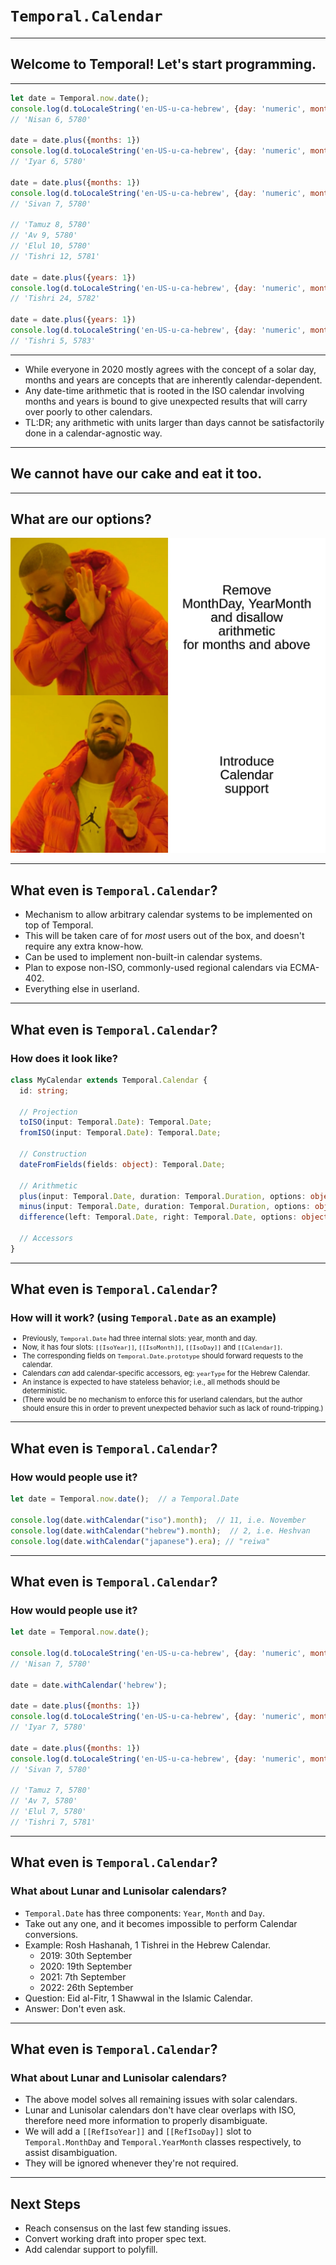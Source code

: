 # `Temporal.Calendar`

---

## Welcome to Temporal! Let's start programming.

---

<!-- --- -->

<!-- ```javascript -->
<!-- const absolute = Temporal.now.absolute(); -->

<!-- console.log(absolute.toLocaleString('en-US')); -->
<!-- // '3/31/2020, 5:12:41 PM' -->

<!-- console.log(absolute.toLocaleString('en-US-u-ca-hebrew')); -->
<!-- // '7/6/5780, 5:12:41 PM' -->
<!-- ``` -->

<!-- --- -->

<!-- ## This gets out of hand really fast, however. -->

<!-- --- -->

<!-- ## Our solution? -->

<!-- ## Add necessary information to turn objects into `Absolute`s. -->

<!-- --- -->

<!-- * `DateTime`: Add a `TimeZone`. 😊 -->
<!-- * `Date`: Assume midnight. 😅 -->

<!-- --- -->

<!-- ## Wait, what about Calendars that don't start days at midnight? -->

<!-- --- -->

<!-- ## According to ICU documentation: -->

<!-- > In the traditional Hebrew calendar, days start at sunset. However, in order to keep the time fields in this class synchronized with those of the other calendars and with local clock time, we treat days and months as beginning at midnight, roughly 6 hours after the corresponding sunset. -->

<!-- --- -->

<!-- * `DateTime`: Add a `TimeZone`. 😊 -->
<!-- * `Date`: Assume midnight. 😅 -->
<!-- * `YearMonth` and `MonthDay` 😰 -->

<!-- --- -->

<!-- ## Okay, nerds. Let's talk about math. -->

<!-- --- -->

```javascript
let date = Temporal.now.date();
console.log(d.toLocaleString('en-US-u-ca-hebrew', {day: 'numeric', month: 'long', year: 'numeric'}));
// 'Nisan 6, 5780'

date = date.plus({months: 1})
console.log(d.toLocaleString('en-US-u-ca-hebrew', {day: 'numeric', month: 'long', year: 'numeric'}));
// 'Iyar 6, 5780'

date = date.plus({months: 1})
console.log(d.toLocaleString('en-US-u-ca-hebrew', {day: 'numeric', month: 'long', year: 'numeric'}));
// 'Sivan 7, 5780'

// 'Tamuz 8, 5780'
// 'Av 9, 5780'
// 'Elul 10, 5780'
// 'Tishri 12, 5781'

date = date.plus({years: 1})
console.log(d.toLocaleString('en-US-u-ca-hebrew', {day: 'numeric', month: 'long', year: 'numeric'}));
// 'Tishri 24, 5782'

date = date.plus({years: 1})
console.log(d.toLocaleString('en-US-u-ca-hebrew', {day: 'numeric', month: 'long', year: 'numeric'}));
// 'Tishri 5, 5783'
```

---

* While everyone in 2020 mostly agrees with the concept of a solar day, months and years are concepts that are inherently calendar-dependent.
* Any date-time arithmetic that is rooted in the ISO calendar involving months and years is bound to give unexpected results that will carry over poorly to other calendars.
* TL:DR; any arithmetic with units larger than days cannot be satisfactorily done in a calendar-agnostic way.

---

## We cannot have our cake and eat it too.

---

<!-- ## Table of Contents -->

<!-- * Context 🤓 -->
<!-- * Motivations 🤔 -->
<!-- * Options 😕 -->
<!-- * Explanation 🧠 -->
<!--   * Interface -->
<!--   * Functionality -->
<!--   * API -->
<!--   * Wrapping up loose ends -->
<!-- * Open Questions ❔ -->
<!-- * Default Calendar 😯 -->

<!-- --- -->

<!-- ## Context -->

<!-- * Supported Proleptic Gregorian (ISO8601). -->
<!-- * All other calendars deemed "out of scope". -->
<!-- * Further calendar support to be discussed in follow-up proposals. -->

<!-- --- -->

<!-- ## But why tho? -->

<!-- * `Temporal.Date` has three components: `Year`, `Month` and `Day`. -->
<!-- * Take out any one, and it becomes impossible to perform Calendar conversions. -->
<!-- * Example: Rosh Hashanah, 1 Tishrei in the Hebrew Calendar. -->
<!--   * 2019: 30th September -->
<!--   * 2020: 19th September -->
<!--   * 2021: 7th September -->
<!--   * 2022: 26th September -->
<!-- * Question: Eid al-Fitr, 1 Shawwal in the Islamic Calendar. -->
<!-- * Answer: Don't even ask. -->

<!-- --- -->

<!-- ![](./images/philipp-response.png) -->

<!-- --- -->

<!-- ![](./images/spongebob.jpg) -->

<!-- --- -->

<!-- ![](./images/shane-issue.png) -->

<!-- --- -->

<!-- ## But why tho? -->

<!-- * `Date.p.toLocaleString` represents the `Date` in the local calendar. -->
<!-- * It was decided unanimously by the champions group that Temporal's Intl integration would follow those same conventions. -->
<!-- * That comes with its own set of gotchas. -->

<!-- --- -->

<!-- ## But why tho? -->

<!-- ### What Works -->

<!-- * `Date` 👍 -->
<!-- * `Temporal.Absolute` ✅ -->
<!-- * `Temporal.DateTime` ⚠ -->
<!-- * `Temporal.Date` 😅 -->
<!-- * `Temporal.YearMonth`, `Temporal.MonthDay` ❌ -->

<!-- --- -->

<!-- ## But why tho? -->

<!-- * `Temporal.Date` has three components: `Year`, `Month` and `Day`. -->
<!-- * Take out any one, and it becomes impossible to perform Calendar conversions. -->
<!-- * Example: Rosh Hashanah, 1 Tishrei in the Hebrew Calendar. -->
<!--   * 2019: 30th September -->
<!--   * 2020: 19th September -->
<!--   * 2021: 7th September -->
<!--   * 2022: 26th September -->
<!-- * Question: Eid al-Fitr, 1 Shawwal in the Islamic Calendar. -->
<!-- * Answer: Don't even ask. -->

<!-- --- -->

## What are our options?

![height:500px](./images/drake.jpg)

---

## What even is `Temporal.Calendar`?

* Mechanism to allow arbitrary calendar systems to be implemented on top of Temporal.
* This will be taken care of for *most* users out of the box, and doesn't require any extra know-how.
* Can be used to implement non-built-in calendar systems.
* Plan to expose non-ISO, commonly-used regional calendars via ECMA-402.
* Everything else in userland.

---

## What even is `Temporal.Calendar`?

### How does it look like?

```typescript
class MyCalendar extends Temporal.Calendar {
  id: string;

  // Projection
  toISO(input: Temporal.Date): Temporal.Date;
  fromISO(input: Temporal.Date): Temporal.Date;

  // Construction
  dateFromFields(fields: object): Temporal.Date;

  // Arithmetic
  plus(input: Temporal.Date, duration: Temporal.Duration, options: object): Temporal.Date;
  minus(input: Temporal.Date, duration: Temporal.Duration, options: object): Temporal.Date;
  difference(left: Temporal.Date, right: Temporal.Date, options: object): Temporal.Duration;

  // Accessors
}
```

---

## What even is `Temporal.Calendar`?

### How will it work? (using `Temporal.Date` as an example)

<ul style="font-size: 80%">
<li>Previously, <code>Temporal.Date</code> had three internal slots: year, month and day.
<li>Now, it has four slots: <code>[[IsoYear]]</code>, <code>[[IsoMonth]]</code>, <code>[[IsoDay]]</code> and <code>[[Calendar]]</code>.
<li>The corresponding fields on <code>Temporal.Date.prototype</code> should forward requests to the calendar.
<li>Calendars <em>can</em> add calendar-specific accessors, eg: <code>yearType</code> for the Hebrew Calendar.
<li>An instance is expected to have stateless behavior; i.e., all methods should be deterministic.
<li>(There would be no mechanism to enforce this for userland calendars, but the author should ensure this in order to prevent unexpected behavior such as lack of round-tripping.)
</ul>

---

## What even is `Temporal.Calendar`?

### How would people use it?

```javascript
let date = Temporal.now.date();  // a Temporal.Date

console.log(date.withCalendar("iso").month);  // 11, i.e. November
console.log(date.withCalendar("hebrew").month);  // 2, i.e. Heshvan
console.log(date.withCalendar("japanese").era); // "reiwa"
```
---

## What even is `Temporal.Calendar`?

### How would people use it?

```javascript
let date = Temporal.now.date();

console.log(d.toLocaleString('en-US-u-ca-hebrew', {day: 'numeric', month: 'long', year: 'numeric'}));
// 'Nisan 7, 5780'

date = date.withCalendar('hebrew');

date = date.plus({months: 1})
console.log(d.toLocaleString('en-US-u-ca-hebrew', {day: 'numeric', month: 'long', year: 'numeric'}));
// 'Iyar 7, 5780'

date = date.plus({months: 1})
console.log(d.toLocaleString('en-US-u-ca-hebrew', {day: 'numeric', month: 'long', year: 'numeric'}));
// 'Sivan 7, 5780'

// 'Tamuz 7, 5780'
// 'Av 7, 5780'
// 'Elul 7, 5780'
// 'Tishri 7, 5781'
```

<!-- --- -->

<!-- ## What even is `Temporal.Calendar`? -->

  <!-- ### And the math? -->

<!-- ```javascript -->
<!-- let d1 = new Temporal.Duration({ days: 1 });  // OK -->
<!-- let d2 = new Temporal.Duration({ months: 1 });  // TypeError: calendar is required -->
<!-- let d3 = new Temporal.Duration({ months: 1, calendar: "iso" });  // OK -->
<!-- let d4 = new Temporal.Duration({ months: 1, calendar: "hebrew" });  // OK -->

<!-- d1.toString();  // OK -->
<!-- d3.toString();  // OK -->
<!-- d4.toString();  // TypeError: calendar is not iso -->
<!-- ``` -->

---

## What even is `Temporal.Calendar`?

### What about Lunar and Lunisolar calendars?

* `Temporal.Date` has three components: `Year`, `Month` and `Day`.
* Take out any one, and it becomes impossible to perform Calendar conversions.
* Example: Rosh Hashanah, 1 Tishrei in the Hebrew Calendar.
  * 2019: 30th September
  * 2020: 19th September
  * 2021: 7th September
  * 2022: 26th September
* Question: Eid al-Fitr, 1 Shawwal in the Islamic Calendar.
* Answer: Don't even ask.

---

## What even is `Temporal.Calendar`?

### What about Lunar and Lunisolar calendars?

* The above model solves all remaining issues with solar calendars.
* Lunar and Lunisolar calendars don't have clear overlaps with ISO, therefore need more information to properly disambiguate.
* We will add a `[[RefIsoYear]]` and `[[RefIsoDay]]` slot to `Temporal.MonthDay` and `Temporal.YearMonth` classes respectively, to assist disambiguation.
* They will be ignored whenever they're not required.

---

<!-- ## Final Open Questions -->

<!-- * ~~Protocol or Identity~~ -->
<!-- * Enumerable Properties -->
<!-- * **Default Calendar** -->
<!-- * ISO string with calendar hint -->

<!-- --- -->

<!-- ## Default Calendar -->

<!-- ### Our Options -->

<!-- * Default to the full ISO calendar. -->
<!-- * Require the user to explicitly specify the calendar. -->
<!-- * Default to a partial ISO calendar. -->
<!-- * Default to `Intl.defaultCalendar` (a new symbol), or ISO if that field doesn't exist. -->

## Next Steps

* Reach consensus on the last few standing issues.
* Convert working draft into proper spec text.
* Add calendar support to polyfill.
